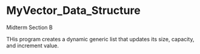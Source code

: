 # MyVector_Data_Structure
Midterm Section B

THis program creates a dynamic generic list that updates its size, capacity, and increment value.
